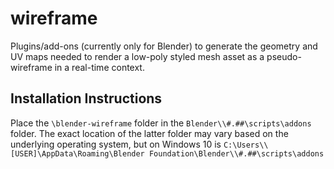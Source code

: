 # wireframe
Plugins/add-ons (currently only for Blender) to generate the geometry and UV maps needed to render a low-poly styled mesh asset as a pseudo-wireframe in a real-time context.

## Installation Instructions
Place the `\blender-wireframe` folder in the `Blender\\#.##\scripts\addons` folder. The exact location of the latter folder may vary based on the underlying operating system, but on Windows 10 is `C:\Users\\[USER]\AppData\Roaming\Blender Foundation\Blender\\#.##\scripts\addons`
